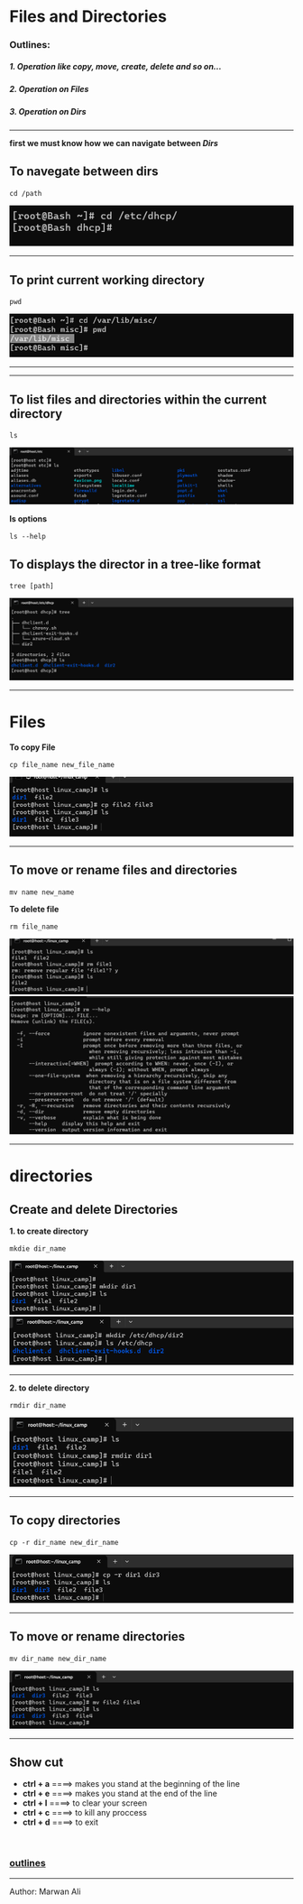 # Files and Directories

### Outlines:

##### 1. Operation like copy, move, create, delete and so on...

##### 2. Operation on Files

##### 3. Operation on Dirs

---

**first we must know how we can **navigate** between _Dirs_**

## To navegate between dirs

```
cd /path
```

![image1](./assets/images/cd.png)

---

## To print current working directory

```
pwd
```

![image1](./assets/images/pwd.png)

---

---

## To list files and directories within the current directory

```
ls
```

![Alt text](./assets/images/ls.png)

**ls options**

```
ls --help
```

## To displays the director in a tree-like format

```
tree [path]
```

![Alt text](./assets/images/tree.png)

---

# Files

**To copy File**

```
cp file_name new_file_name
```

![Alt text](./assets/images/cp_file.png)

---

## To move or rename files and directories

```
mv name new_name
```

**To delete file**

```
rm file_name
```

![Alt text](./assets/images/rm_f.png)
![image](./assets/images/rm_help.png)

---

# directories

## Create and delete Directories

**1. to create directory**

```
mkdie dir_name

```

![image1](./assets/images/mkdir.png)
![image1](./assets/images/mkdir2.png)

---

**2. to delete directory**

```
rmdir dir_name
```

![image1](./assets/images/rmdir.png)

---

## To copy directories

```
cp -r dir_name new_dir_name
```

![Alt text](./assets/images/cp_dir.png)

---

## To move or rename directories

```
mv dir_name new_dir_name
```

![Alt text](./assets/images/mv.png)

---

## Show cut

- **ctrl + a** ====> makes you stand at the beginning of the line
- **ctrl + e** ====> makes you stand at the end of the line
- **ctrl + l** ====> to clear your screen
- **ctrl + c** ====> to kill any proccess
- **ctrl + d** ====> to exit

<br />

### [outlines](../README.md)

---

Author: Marwan Ali
